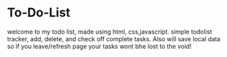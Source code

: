 # To-Do-List
welcome to my todo list, made using html, css,javascript. 
simple todolist tracker, add, delete, and check off complete tasks. Also will save local data so if you leave/refresh page your tasks wont bhe lost to the void!

